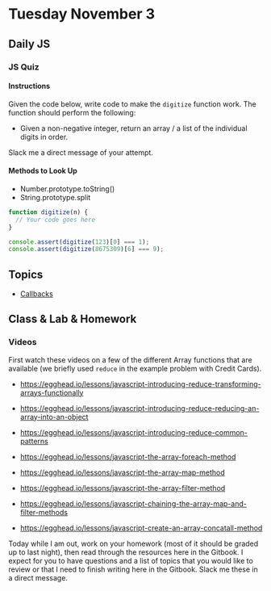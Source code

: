 # Tuesday November 3


## Daily JS

### JS Quiz

#### Instructions

Given the code below, write code to make the `digitize` function work.
The function should perform the following:

* Given a non-negative integer, return an array / a list of the individual digits in order.

Slack me a direct message of your attempt.

#### Methods to Look Up

* Number.prototype.toString()
* String.prototype.split

```js
function digitize(n) {
  // Your code goes here
}

console.assert(digitize(123)[0] === 1);
console.assert(digitize(8675309)[6] === 9);
```

## Topics

- [Callbacks](callback.js)

## Class & Lab & Homework

### Videos

First watch these videos on a few of the different Array functions that are available (we briefly used `reduce` in the example problem with Credit Cards).

* https://egghead.io/lessons/javascript-introducing-reduce-transforming-arrays-functionally
* https://egghead.io/lessons/javascript-introducing-reduce-reducing-an-array-into-an-object
* https://egghead.io/lessons/javascript-introducing-reduce-common-patterns

* https://egghead.io/lessons/javascript-the-array-foreach-method
* https://egghead.io/lessons/javascript-the-array-map-method
* https://egghead.io/lessons/javascript-the-array-filter-method
* https://egghead.io/lessons/javascript-chaining-the-array-map-and-filter-methods
* https://egghead.io/lessons/javascript-create-an-array-concatall-method

Today while I am out, work on your homework (most of it should be graded up to last night), then read through the resources here in the Gitbook.
I expect for you to have questions and a list of topics that you would like to review or that I need to finish writing here in the Gitbook.
Slack me these in a direct message.
